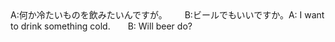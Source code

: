 <tr><td>A:何か冷たいものを飲みたいんですが。  B:ビールでもいいですか。<td><tr><tr><td>A: I want to drink something cold.&emsp;&emsp;B: Will beer do?<td><tr></table>

